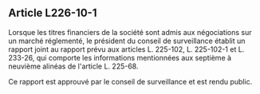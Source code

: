 Article L226-10-1
----
Lorsque les titres financiers de la société sont admis aux négociations sur un
marché réglementé, le président du conseil de surveillance établit un rapport
joint au rapport prévu aux articles L. 225-102, L. 225-102-1 et L. 233-26, qui
comporte les informations mentionnées aux septième à neuvième alinéas de
l'article L. 225-68.

Ce rapport est approuvé par le conseil de surveillance et est rendu public.
